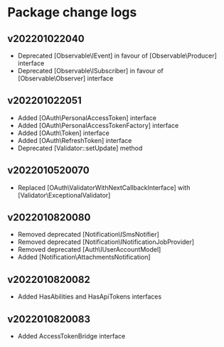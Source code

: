 # Package change logs

## v202201022040

- Deprecated [Observable\IEvent] in favour of [Observable\Producer] interface
- Deprecated [Observable\ISubscriber] in favour of [Observable\Observer] interface

## v202201022051

- Added [OAuth\PersonalAccessToken] interface
- Added [OAuth\PersonalAccessTokenFactory] interface
- Added [OAuth\Token] interface
- Added [OAuth\RefreshToken] interface
- Deprecated [Validator::setUpdate] method

## v2022010520070

- Replaced [OAuth\ValidatorWithNextCallbackInterface] with [Validator\ExceptionalValidator]

## v2022010820080

- Removed deprecated [Notification\ISmsNotifier]
- Removed deprecated [Notification\INotificationJobProvider]
- Removed deprecated [Auth\IUserAccountModel]
- Added [Notification\AttachmentsNotification]

## v2022010820082

- Added HasAbilities and HasApiTokens interfaces

## v2022010820083

- Added AccessTokenBridge interface
